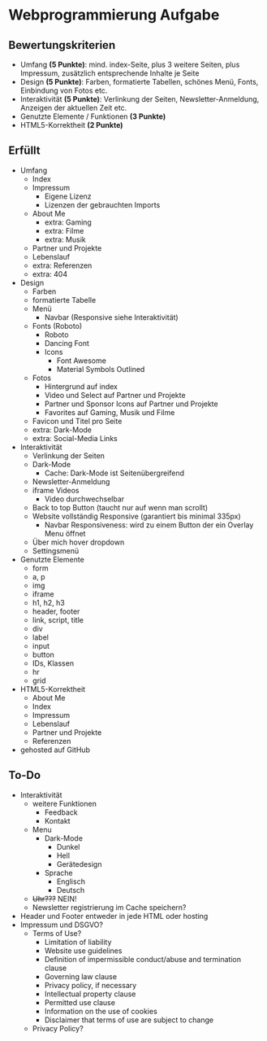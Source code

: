 # Webprogrammierung Aufgabe
## Bewertungskriterien
* Umfang **(5 Punkte)**: mind. index-Seite, plus 3 weitere Seiten, plus Impressum, zusätzlich entsprechende Inhalte je Seite 
* Design **(5 Punkte)**: Farben, formatierte Tabellen, schönes Menü, Fonts, Einbindung von Fotos etc. 
* Interaktivität **(5 Punkte)**: Verlinkung der Seiten, Newsletter-Anmeldung, Anzeigen der aktuellen Zeit etc. 
* Genutzte Elemente / Funktionen **(3 Punkte)**
* HTML5-Korrektheit **(2 Punkte)**
## Erfüllt
* Umfang
    * Index
    * Impressum
        * Eigene Lizenz
        * Lizenzen der gebrauchten Imports
    * About Me
        * extra: Gaming
        * extra: Filme
        * extra: Musik
    * Partner und Projekte
    * Lebenslauf
    * extra: Referenzen
    * extra: 404
* Design
    * Farben
    * formatierte Tabelle
    * Menü
        * Navbar (Responsive siehe Interaktivität)
    * Fonts (Roboto)
        * Roboto
        * Dancing Font
        * Icons
            * Font Awesome
            * Material Symbols Outlined
    * Fotos
        * Hintergrund auf index
        * Video und Select auf Partner und Projekte
        * Partner und Sponsor Icons auf Partner und Projekte
        * Favorites auf Gaming, Musik und Filme
    * Favicon und Titel pro Seite
    * extra: Dark-Mode
    * extra: Social-Media Links
* Interaktivität
    * Verlinkung der Seiten
    * Dark-Mode
        * Cache: Dark-Mode ist Seitenübergreifend
    * Newsletter-Anmeldung
    * iframe Videos
        * Video durchwechselbar
    * Back to top Button (taucht nur auf wenn man scrollt)
    * Website vollständig Responsive (garantiert bis minimal 335px)
        * Navbar Responsiveness: wird zu einem Button der ein Overlay Menu öffnet
    * Über mich hover dropdown
    * Settingsmenü
* Genutzte Elemente
    * form
    * a, p
    * img
    * iframe
    * h1, h2, h3
    * header, footer
    * link, script, title
    * div
    * label
    * input
    * button
    * IDs, Klassen
    * hr
    * grid
* HTML5-Korrektheit
    * About Me
    * Index
    * Impressum
    * Lebenslauf
    * Partner und Projekte
    * Referenzen
* gehosted auf GitHub
## To-Do
* Interaktivität
    * weitere Funktionen
        * Feedback
        * Kontakt
    * Menu
        * Dark-Mode
            * Dunkel
            * Hell
            * Gerätedesign
        * Sprache
            * Englisch
            * Deutsch
    * ~~Uhr???~~ NEIN!
    * Newsletter registrierung im Cache speichern?
* Header und Footer entweder in jede HTML oder hosting
* Impressum und DSGVO?
    * Terms of Use?
        * Limitation of liability
        * Website use guidelines
        * Definition of impermissible conduct/abuse and termination clause
        * Governing law clause
        * Privacy policy, if necessary
        * Intellectual property clause
        * Permitted use clause
        * Information on the use of cookies
        * Disclaimer that terms of use are subject to change
    * Privacy Policy?